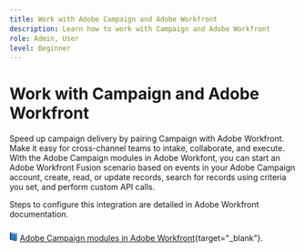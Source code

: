 ```yaml
---
title: Work with Adobe Campaign and Adobe Workfront
description: Learn how to work with Campaign and Adobe Workfront
role: Admin, User
level: Beginner
---
```

# Work with Campaign and Adobe Workfront

Speed up campaign delivery by pairing Campaign with Adobe Workfront. Make it easy for cross-channel teams to intake, collaborate, and execute. With the Adobe Campaign modules in Adobe Workfont, you can start an Adobe Workfront Fusion scenario based on events in your Adobe Campaign account, create, read, or update records, search for records using criteria you set, and perform custom API calls.


Steps to configure this integration are detailed in Adobe Workfront documentation.


![](../assets/do-not-localize/book.png) [Adobe Campaign modules in Adobe Workfront](https://experienceleague.adobe.com/docs/workfront/using/adobe-workfront-fusion/fusion-apps-and-modules/adobe-campaign-classic-connector.html){target="_blank"}.



